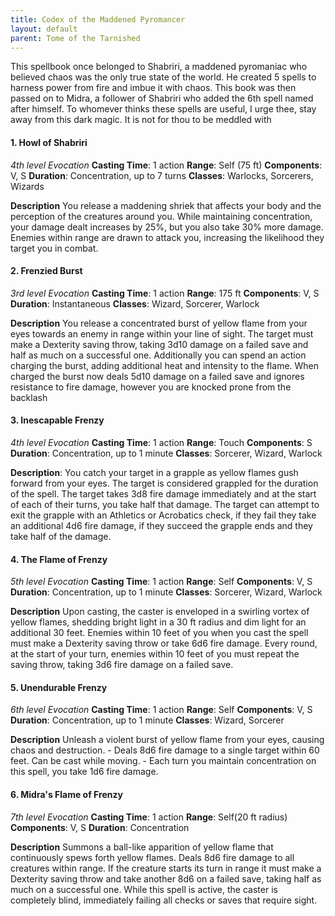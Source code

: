 ```yaml
---
title: Codex of the Maddened Pyromancer
layout: default
parent: Tome of the Tarnished
---
```

This spellbook once belonged to Shabriri, a maddened pyromaniac who believed chaos was the only true state of the world. He created 5 spells to harness power from fire and imbue it with chaos. This book was then passed on to Midra, a follower of Shabriri who added the 6th spell named after himself. To whomever thinks these spells are useful, I urge thee, stay away from this dark magic. It is not for thou to be meddled with
#### 1. Howl of Shabriri
_4th level Evocation_
**Casting Time**: 1 action
**Range**: Self (75 ft)
**Components**: V, S
**Duration**: Concentration, up to 7 turns
**Classes**: Warlocks, Sorcerers, Wizards

**Description**
You release a maddening shriek that affects your body and the perception of the creatures around you. While maintaining concentration, your damage dealt increases by 25%, but you also take 30% more damage. Enemies within range are drawn to attack you, increasing the likelihood they target you in combat.
#### 2. Frenzied Burst
_3rd level Evocation_
**Casting Time**: 1 action
**Range**: 175 ft
**Components**: V, S
**Duration**: Instantaneous
**Classes**: Wizard, Sorcerer, Warlock

**Description**
You release a concentrated burst of yellow flame from your eyes towards an enemy in range within your line of sight. The target must make a Dexterity saving throw, taking 3d10 damage on a failed save and half as much on a successful one. Additionally you can spend an action charging the burst, adding additional heat and intensity to the flame. When charged the burst now deals 5d10 damage on a failed save and ignores resistance to fire damage, however you are knocked prone from the backlash
#### 3. Inescapable Frenzy
_4th level Evocation_
**Casting Time**: 1 action
**Range**: Touch
**Components**: S
**Duration**: Concentration, up to 1 minute
**Classes**: Sorcerer, Wizard, Warlock

**Description**:
You catch your target in a grapple as yellow flames gush forward from your eyes. The target is considered grappled for the duration of the spell. The target takes 3d8 fire damage immediately and at the start of each of their turns, you take half that damage. The target can attempt to exit the grapple with an Athletics or Acrobatics check, if they fail they take an additional 4d6 fire damage, if they succeed the grapple ends and they take half of the damage. 
#### 4. The Flame of Frenzy
_5th level Evocation_
**Casting Time**: 1 action
**Range**: Self
**Components**: V, S
**Duration**: Concentration, up to 1 minute
**Classes**: Sorcerer, Wizard, Warlock

**Description**
Upon casting, the caster is enveloped in a swirling vortex of yellow flames, shedding bright light in a 30 ft radius and dim light for an additional 30 feet. Enemies within 10 feet of you when you cast the spell must make a Dexterity saving throw or take 6d6 fire damage. Every round, at the start of your turn, enemies within 10 feet of you must repeat the saving throw, taking 3d6 fire damage on a failed save.
#### 5. Unendurable Frenzy
_6th level Evocation_
**Casting Time**: 1 action
**Range**: Self
**Components**: V, S
**Duration**: Concentration, up to 1 minute
**Classes**: Wizard, Sorcerer

**Description**
Unleash a violent burst of yellow flame from your eyes, causing chaos and destruction. - Deals 8d6 fire damage to a single target within 60 feet. Can be cast while moving. - Each turn you maintain concentration on this spell, you take 1d6 fire damage.
#### 6. Midra's Flame of Frenzy
_7th level Evocation_
**Casting Time**: 1 action
**Range**: Self(20 ft radius)
**Components**: V, S
**Duration**: Concentration

**Description**
Summons a ball-like apparition of yellow flame that continuously spews forth yellow flames. Deals 8d6 fire damage to all creatures within range. If the creature starts its turn in range it must make a Dexterity saving throw and take another 8d6 on a failed save, taking half as much on a successful one. While this spell is active, the caster is completely blind, immediately failing all checks or saves that require sight.